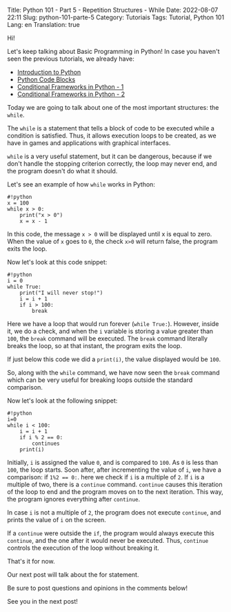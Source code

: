Title: Python 101 - Part 5 - Repetition Structures - While
Date: 2022-08-07 22:11
Slug: python-101-parte-5
Category: Tutoriais
Tags: Tutorial, Python 101
Lang: en
Translation: true

Hi!

Let's keep talking about Basic Programming in Python! In case you haven't seen the previous tutorials, we already have:

* [Introduction to Python]({filename}/Tutorials/python101.md)
* [Python Code Blocks]({filename}/Tutorials/python101.2.md)
* [Conditional Frameworks in Python - 1]({filename}/Tutorials/python101.3.md)
* [Conditional Frameworks in Python - 2]({filename}/Tutorials/python101.4.md)

Today we are going to talk about one of the most important structures: the `while`.

The `while` is a statement that tells a block of code to be executed while a condition is satisfied. Thus, it allows execution loops to be created, as we have in games and applications with graphical interfaces.

`while` is a very useful statement, but it can be dangerous, because if we don't handle the stopping criterion correctly, the loop may never end, and the program doesn't do what it should.

Let's see an example of how `while` works in Python:

    #!python
    x = 100
    while x > 0:
        print("x > 0")
        x = x - 1

In this code, the message `x > 0` will be displayed until x is equal to zero. When the value of `x` goes to `0`, the check `x>0` will return false, the program exits the loop.

Now let's look at this code snippet:

    #!python
    i = 0
    while True:
        print("I will never stop!")
        i = i + 1
        if i > 100:
            break

Here we have a loop that would run forever (`while True:`). However, inside it, we do a check, and when the `i` variable is storing a value greater than `100`, the `break` command will be executed. The `break` command literally breaks the loop, so at that instant, the program exits the loop.

If just below this code we did a `print(i)`, the value displayed would be `100`.

So, along with the `while` command, we have now seen the `break` command which can be very useful for breaking loops outside the standard comparison.

Now let's look at the following snippet:

    #!python
    i=0
    while i < 100:
        i = i + 1
        if i % 2 == 0:
            continues
        print(i)

Initially, `i` is assigned the value `0`, and is compared to `100`. As `0` is less than `100`, the loop starts. Soon after, after incrementing the value of `i`, we have a comparison: if `1%2 == 0:`. here we check if `i` is a multiple of `2`. If `i` is a multiple of two, there is a `continue` command. `continue` causes this iteration of the loop to end and the program moves on to the next iteration. This way, the program ignores everything after `continue`.

In case `i` is not a multiple of `2`, the program does not execute `continue`, and prints the value of `i` on the screen.

If a `continue` were outside the `if`, the program would always execute this `continue`, and the one after it would never be executed. Thus, `continue` controls the execution of the loop without breaking it.

That's it for now.

Our next post will talk about the for statement.

Be sure to post questions and opinions in the comments below!

See you in the next post!